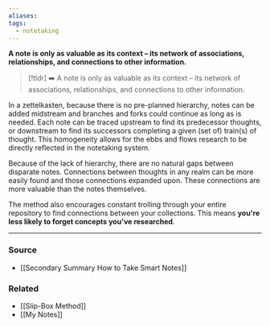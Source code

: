 ```yaml
---
aliases: 
tags:
  - notetaking
---
```

**A note is only as valuable as its context – its network of associations, relationships, and connections to other information.**

> [!tldr] ➡️ A note is only as valuable as its context – its network of associations, relationships, and connections to other information.

In a zettelkasten, because there is no pre-planned hierarchy, notes can be added midstream and branches and forks could continue as long as is needed. Each note can be traced upstream to find its predecessor thoughts, or downstream to find its successors completing a given (set of) train(s) of thought. This homogeneity allows for the ebbs and flows research to be directly reflected in the notetaking system. 

Because of the lack of hierarchy, there are no natural gaps between disparate notes. Connections between thoughts in any realm can be more easily found and those connections expanded upon. These connections are more valuable than the notes themselves. 

The method also encourages constant trolling through your entire repository to find connections between your collections. This means **you're less likely to forget concepts you've researched**.

---

### Source
- [[Secondary Summary How to Take Smart Notes]]

### Related
- [[Slip-Box Method]]
- [[My Notes]]